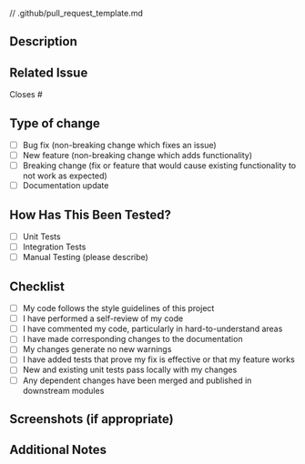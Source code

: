 // .github/pull_request_template.md
## Description
<!-- Describe your changes in detail -->

## Related Issue
<!-- Please link to the issue here -->
Closes #

## Type of change
<!-- Please delete options that are not relevant -->
- [ ] Bug fix (non-breaking change which fixes an issue)
- [ ] New feature (non-breaking change which adds functionality)
- [ ] Breaking change (fix or feature that would cause existing functionality to not work as expected)
- [ ] Documentation update

## How Has This Been Tested?
<!-- Please describe the tests that you ran to verify your changes -->
- [ ] Unit Tests
- [ ] Integration Tests
- [ ] Manual Testing (please describe)

## Checklist
<!-- Please check off items as they are completed -->
- [ ] My code follows the style guidelines of this project
- [ ] I have performed a self-review of my code
- [ ] I have commented my code, particularly in hard-to-understand areas
- [ ] I have made corresponding changes to the documentation
- [ ] My changes generate no new warnings
- [ ] I have added tests that prove my fix is effective or that my feature works
- [ ] New and existing unit tests pass locally with my changes
- [ ] Any dependent changes have been merged and published in downstream modules

## Screenshots (if appropriate)
<!-- Add screenshots here -->

## Additional Notes
<!-- Add any additional notes here -->
